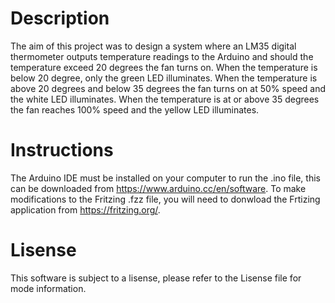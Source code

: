 # Description
The aim of this project was to design a system where an LM35 digital thermometer outputs temperature readings to the Arduino and should the temperature exceed 20 degrees the fan turns on. When the temperature is below 20 degree, only the green LED illuminates. When the temperature is above 20 degrees and below 35 degrees the fan turns on at 50% speed and the white LED illuminates. When the temperature is at or above 35 degrees the fan reaches 100% speed and the yellow LED illuminates.

# Instructions
The Arduino IDE must be installed on your computer to run the .ino file, this can be downloaded from https://www.arduino.cc/en/software.
To make modifications to the Fritzing .fzz file, you will need to donwload the Frtizing application from https://fritzing.org/.

# Lisense
This software is subject to a lisense, please refer to the Lisense file for mode information.
